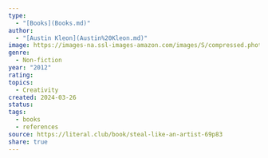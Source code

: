 ```yaml
---
type:
  - "[Books](Books.md)"
author:
  - "[Austin Kleon](Austin%20Kleon.md)"
image: https://images-na.ssl-images-amazon.com/images/S/compressed.photo.goodreads.com/books/1404576602i/13099738.jpg
genre:
  - Non-fiction
year: "2012"
rating: 
topics:
  - Creativity
created: 2024-03-26
status: 
tags:
  - books
  - references
source: https://literal.club/book/steal-like-an-artist-69p83
share: true
---
```

